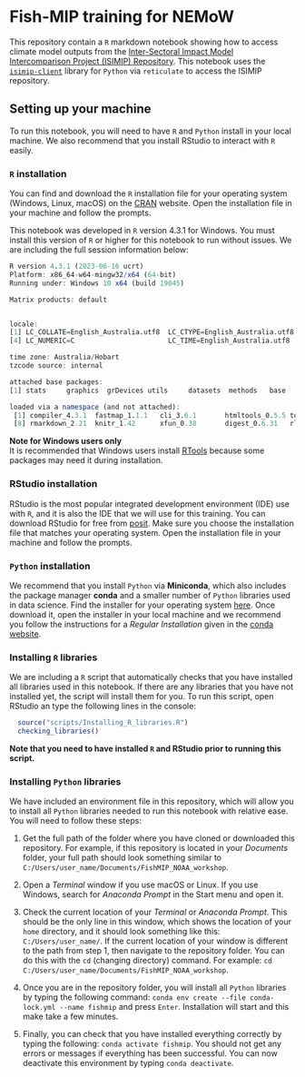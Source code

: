 # Fish-MIP training for NEMoW
This repository contain a `R` markdown notebook showing how to access climate model outputs from the [Inter-Sectoral Impact Model Intercomparison Project (ISIMIP) Repository](https://data.isimip.org/). This notebook uses the [`isimip-client`](https://github.com/ISI-MIP/isimip-client/tree/db2f3bd8aaa81b9777e3b3eae7f4376471b44b00) library for `Python` via `reticulate` to access the ISIMIP repository.  
  
## Setting up your machine
To run this notebook, you will need to have `R` and `Python` install in your local machine. We also recommend that you install RStudio to interact with `R` easily.  
  
### `R` installation
You can find and download the `R` installation file for your operating system (Windows, Linux, macOS) on the [CRAN](https://cran.r-project.org/) website. Open the installation file in your machine and follow the prompts.  
  
This notebook was developed in `R` version 4.3.1 for Windows. You must install this version of `R` or higher for this notebook to run without issues. We are including the full session information below:

```R
R version 4.3.1 (2023-06-16 ucrt)
Platform: x86_64-w64-mingw32/x64 (64-bit)
Running under: Windows 10 x64 (build 19045)

Matrix products: default


locale:
[1] LC_COLLATE=English_Australia.utf8  LC_CTYPE=English_Australia.utf8    LC_MONETARY=English_Australia.utf8
[4] LC_NUMERIC=C                       LC_TIME=English_Australia.utf8    

time zone: Australia/Hobart
tzcode source: internal

attached base packages:
[1] stats     graphics  grDevices utils     datasets  methods   base     

loaded via a namespace (and not attached):
 [1] compiler_4.3.1  fastmap_1.1.1   cli_3.6.1       htmltools_0.5.5 tools_4.3.1     rstudioapi_0.14 yaml_2.3.7     
 [8] rmarkdown_2.21  knitr_1.42      xfun_0.38       digest_0.6.31   rlang_1.1.1     evaluate_0.20  
```
  
**Note for Windows users only**  
It is recommended that Windows users install [RTools](https://cran.r-project.org/bin/windows/Rtools/) because some packages may need it during installation.  
  
### RStudio installation
RStudio is the most popular integrated development environment (IDE) use with `R`, and it is also the IDE that we will use for this training. You can download RStudio for free from [posit](https://posit.co/download/rstudio-desktop/). Make sure you choose the installation file that matches your operating system. Open the installation file in your machine and follow the prompts.  
  
### `Python` installation
We recommend that you install `Python` via **Miniconda**, which also includes the package manager **conda** and a smaller number of `Python` libraries used in data science. Find the installer for your operating system [here](https://docs.conda.io/en/latest/miniconda.html). Once download it, open the installer in your local machine and we recommend you follow the instructions for a *Regular Installation* given in the [conda website](https://conda.io/projects/conda/en/stable/user-guide/install/index.html).  

### Installing `R` libraries
We are including a `R` script that automatically checks that you have installed all libraries used in this notebook. If there are any libraries that you have not installed yet, the script will install them for you. To run this script, open RStudio an type the following lines in the console:
  
```R
  source("scripts/Installing_R_libraries.R")  
  checking_libraries()
```
  
**Note that you need to have installed `R` and RStudio prior to running this script.**
  
### Installing `Python` libraries
We have included an environment file in this repository, which will allow you to install all `Python` libraries needed to run this notebook with relative ease. You will need to follow these steps:  
  
1. Get the full path of the folder where you have cloned or downloaded this repository. For example, if this repository is located in your *Documents* folder, your full path should look something similar to `C:/Users/user_name/Documents/FishMIP_NOAA_workshop`.  
  
2. Open a *Terminal* window if you use macOS or Linux. If you use Windows, search for *Anaconda Prompt* in the Start menu and open it.  
  
3. Check the current location of your *Terminal* or *Anaconda Prompt*. This should be the only line in this window, which shows the location of your `home` directory, and it should look something like this: `C:/Users/user_name/`. If the current location of your window is different to the path from step 1, then navigate to the repository folder. You can do this with the `cd` (changing directory) command. For example: `cd C:/Users/user_name/Documents/FishMIP_NOAA_workshop`.  
  
4. Once you are in the repository folder, you will install all `Python` libraries by typing the following command: `conda env create --file conda-lock.yml --name fishmip` and press `Enter`. Installation will start and this make take a few minutes.  
  
5. Finally, you can check that you have installed everything correctly by typing the following: `conda activate fishmip`. You should not get any errors or messages if everything has been successful. You can now deactivate this environment by typing `conda deactivate`.  
  
